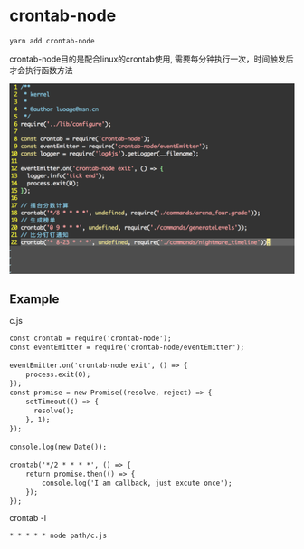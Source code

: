 # crontab-node

```
yarn add crontab-node
```

crontab-node目的是配合linux的crontab使用, 需要每分钟执行一次，时间触发后才会执行函数方法

![kernel](./example.png)

## Example

c.js

```
const crontab = require('crontab-node');
const eventEmitter = require('crontab-node/eventEmitter');

eventEmitter.on('crontab-node exit', () => {
	process.exit(0);
});
const promise = new Promise((resolve, reject) => {
    setTimeout(() => {
      resolve();
    }, 1);
});

console.log(new Date());

crontab('*/2 * * * *', () => {
	return promise.then(() => {
		console.log('I am callback, just excute once');
	});
});

```

crontab -l

```
* * * * * node path/c.js
```
